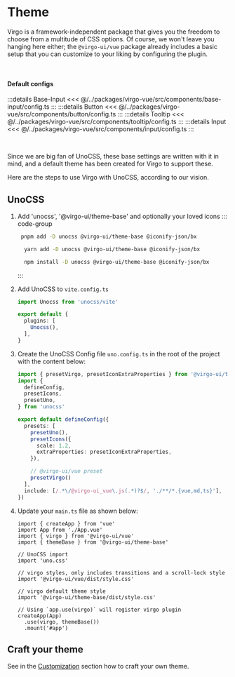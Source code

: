 # Theme <coming-badge/>

Virgo is a framework-independent package that gives you the freedom to choose
from a multitude of CSS options. Of course, we won't leave you hanging here
either; the `@virgo-ui/vue` package already includes a basic setup that you
can customize to your liking by configuring the plugin.

<br>

#### Default configs
:::details Base-Input
<<< @/../packages/virgo-vue/src/components/base-input/config.ts
:::
:::details Button
<<< @/../packages/virgo-vue/src/components/button/config.ts
:::
:::details Tooltip
<<< @/../packages/virgo-vue/src/components/tooltip/config.ts
:::
:::details Input
<<< @/../packages/virgo-vue/src/components/input/config.ts
:::

<br>

Since we are big fan
of UnoCSS, these base settings are written with it in mind, and a default theme has
been created for Virgo to support these.

Here are the steps to use Virgo with UnoCSS, according to our vision.

## UnoCSS

1. Add 'unocss', '@virgo-ui/theme-base' and optionally your loved icons
   ::: code-group
      ```bash [pnpm]
       pnpm add -D unocss @virgo-ui/theme-base @iconify-json/bx
      ```
      ```bash [yarn]
        yarn add -D unocss @virgo-ui/theme-base @iconify-json/bx
      ```
      ```bash [npm]
        npm install -D unocss @virgo-ui/theme-base @iconify-json/bx
      ```
   :::

2. Add UnoCSS to `vite.config.ts`

    ```ts
    import Unocss from 'unocss/vite'

    export default {
      plugins: [
        Unocss(),
      ],
    }
    ```

3. Create the UnoCSS Config file `uno.config.ts` in the root of the project with the content below:

    ```ts
    import { presetVirgo, presetIconExtraProperties } from '@virgo-ui/theme-base'
    import {
      defineConfig,
      presetIcons,
      presetUno,
    } from 'unocss'

    export default defineConfig({
      presets: [
        presetUno(),
        presetIcons({
          scale: 1.2,
          extraProperties: presetIconExtraProperties,
        }),

        // @virgo-ui/vue preset
        presetVirgo()
      ],
      include: [/.*\/@virgo-ui_vue\.js(.*)?$/, './**/*.{vue,md,ts}'],
    })
    ```

4. Update your `main.ts` file as shown below:

    ```js{5-6,13,11-12}
    import { createApp } from 'vue'
    import App from './App.vue'
    import { virgo } from '@virgo-ui/vue'
    import { themeBase } from '@virgo-ui/theme-base'

    // UnoCSS import
    import 'uno.css'

    // virgo styles, only includes transitions and a scroll-lock style
    import '@virgo-ui/vue/dist/style.css'

   	// virgo default theme style
    import '@virgo-ui/theme-base/dist/style.css'

    // Using `app.use(virgo)` will register virgo plugin
    createApp(App)
      .use(virgo, themeBase())
      .mount('#app')
    ```

## Craft your theme

See in the [Customization](/guide/getting-started/customization.html) section how to craft your own theme.
